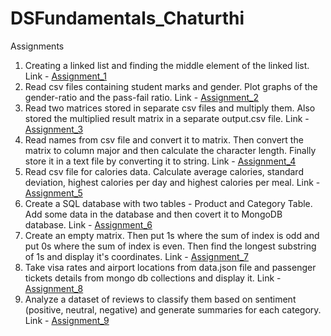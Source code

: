 # DSFundamentals_Chaturthi

Assignments  
1. Creating a linked list and finding the middle element of the linked list.
   Link - [Assignment_1](Assignment_1) 
2. Read csv files containing student marks and gender. Plot graphs of the gender-ratio and the pass-fail ratio.
   Link - [Assignment_2](Assignment_2) 
3. Read two matrices stored in separate csv files and multiply them. Also stored the multiplied result matrix in a separate output.csv file. 
   Link - [Assignment_3](Assignment_3) 
4. Read names from csv file and convert it to matrix. Then convert the matrix to column major and then calculate the character length. Finally store it in a text file by converting it to string.
   Link - [Assignment_4](Assignment_4) 
5. Read csv file for calories data. Calculate average calories, standard deviation, highest calories per day and highest calories per meal.
   Link - [Assignment_5](Assignment_5) 
6. Create a SQL database with two tables - Product and Category Table. Add some data in the database and then covert it to MongoDB database.
   Link - [Assignment_6](Assignment_6)
7. Create an empty matrix. Then put 1s where the sum of index is odd and put 0s where the sum of index is even. Then find the longest substring of 1s and display it's coordinates.
   Link - [Assignment_7](Assignment_7)
8. Take visa rates and airport locations from data.json file and passenger tickets details from mongo db collections and display it.
   Link - [Assignment_8](Assignment_8)
9. Analyze a dataset of reviews to classify them based on sentiment (positive, neutral, negative) and generate summaries for each category.
   Link - [Assignment_9](Assignment_9)
